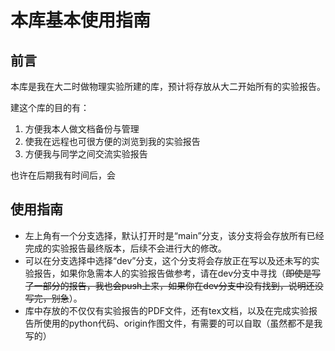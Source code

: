 # 本库基本使用指南
## 前言
本库是我在大二时做物理实验所建的库，预计将存放从大二开始所有的实验报告。

建这个库的目的有：
1. 方便我本人做文档备份与管理
2. 使我在远程也可很方便的浏览到我的实验报告
3. 方便我与同学之间交流实验报告

也许在后期我有时间后，会

## 使用指南
- 左上角有一个分支选择，默认打开时是“main”分支，该分支将会存放所有已经完成的实验报告最终版本，后续不会进行大的修改。
- 可以在分支选择中选择“dev”分支，这个分支将会存放正在写以及还未写的实验报告，如果你急需本人的实验报告做参考，请在dev分支中寻找（~~即使是写了一部分的报告，我也会push上来，如果你在dev分支中没有找到，说明还没写完，别急~~）。
- 库中存放的不仅仅有实验报告的PDF文件，还有tex文档，以及在完成实验报告所使用的python代码、origin作图文件，有需要的可以自取（虽然都不是我写的）
